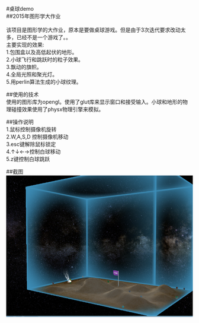 #桌球demo  
##2015年图形学大作业  
<br>
该项目是图形学的大作业，原本是要做桌球游戏。但是由于3次迭代要求改动太多，已经不是一个游戏了。。  
主要实现的效果:  
1.包围盒以及高低起伏的地形。  
2.小球飞行和跳跃时的粒子效果。  
3.飘动的旗帜。  
4.全局光照和聚光灯。  
5.用perlin算法生成的小球纹理。  

##使用的技术  
使用的图形库为opengl。使用了glut库来显示窗口和接受输入。小球和地形的物理碰撞效果使用了physx物理引擎来模拟。

##操作说明  
1.鼠标控制摄像机旋转  
2.W,A,S,D 控制摄像机移动  
3.esc键解除鼠标锁定  
4.↑↓←→控制白球移动  
5.z键控制白球跳跃  

##截图  
![screenshot](截图.png)
